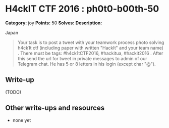 # H4ckIT CTF 2016 : ph0t0-b00th-50

**Category:** joy
**Points:** 50
**Solves:**
**Description:**

Japan

> Your task is to post a tweet with your teamwork process photo solving h4ck1t ctf (including paper with written "HackIt" and your team name) . There must be tags: #h4ck1tCTF2016, #hackitua, #hackit2016 . After this send the url for tweet in private messages to admin of our Telegram chat. He has 5 or 8 letters in his login (except char "@").

## Write-up

(TODO)

## Other write-ups and resources

* none yet
